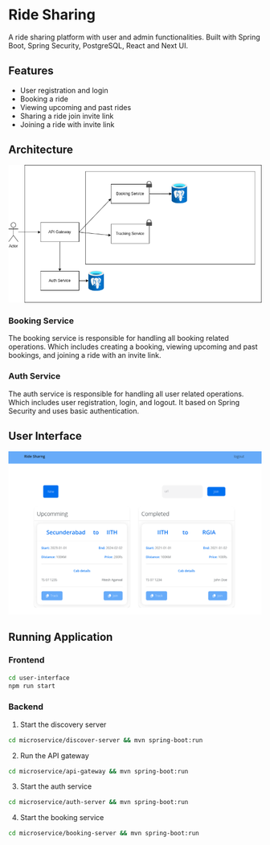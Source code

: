 # Ride Sharing
A ride sharing platform with user and admin functionalities. Built with Spring Boot, Spring Security, PostgreSQL, React and Next UI.

## Features
- User registration and login
- Booking a ride
- Viewing upcoming and past rides
- Sharing a ride join invite link
- Joining a ride with invite link
<!-- - Feedback on rides -->
<!-- - Admin dashboard -->
<!-- - Ride tracking functionality-->

## Architecture
![Architecture](Images/app-architecture.png)

### Booking Service

The booking service is responsible for handling all booking related operations. Which includes creating a booking, viewing upcoming and past bookings, and joining a ride with an invite link.

### Auth Service

The auth service is responsible for handling all user related operations. Which includes user registration, login, and logout. It based on Spring Security and uses basic authentication.
<!-- JWT for authentication. -->

<!-- ### Tracking service

The tracking service is responsible for handling all tracking related operations. Which includes tracking a ride and collecting ride data.

### Admin Service

The admin service is responsible for handling admin operations. Which includes viewing all users, bookings, and rides. -->

## User Interface
![UI](Images/ui-home.png)

## Running Application

### Frontend
```bash
cd user-interface
npm run start
```

### Backend
1. Start the discovery server
```bash
cd microservice/discover-server && mvn spring-boot:run
```

2. Run the API gateway
```bash
cd microservice/api-gateway && mvn spring-boot:run
```

3. Start the auth service
```bash
cd microservice/auth-server && mvn spring-boot:run
```

4. Start the booking service
```bash
cd microservice/booking-server && mvn spring-boot:run
```


